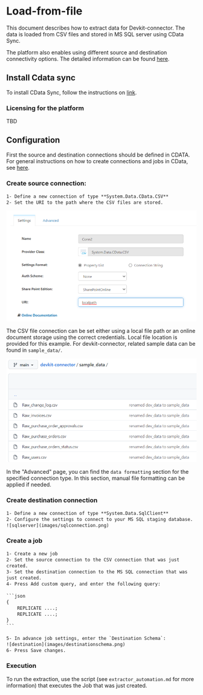 # Load-from-file

This document describes how to extract data for Devkit-connector. The data is loaded from CSV files and stored in MS SQL server using CData Sync.

The platform also enables using different source and destination connectivity options. The detailed information can be found [here](https://cdn.cdata.com/help/ASG/sync/Connections.html).

## Install Cdata sync

To install CData Sync, follow the instructions on [link](https://www.cdata.com/sync/download/).

### Licensing for the platform

TBD

## Configuration

First the source and destination connections should be defined in CDATA. For general instructions on how to create connections and jobs in CData, see [here](https://cdn.cdata.com/help/ASG/sync/Configuring-Jobs.html).

### Create source connection:

    1- Define a new connection of type **System.Data.CData.CSV**
    2- Set the URI to the path where the CSV files are stored.

![csvpath](images/csvfile.png)

The CSV file connection can be set either using a local file path or an online document storage using the correct credentials. Local file location is provided for this example. For devkit-connector, related sample data can be found in `sample_data/`.

![location](images/csvlocation.png)

In the "Advanced" page, you can find the `data formatting` section for the specified connection type. In this section, manual file formatting can be applied if needed.

### Create destination connection

    1- Define a new connection of type **System.Data.SqlClient**
    2- Configure the settings to connect to your MS SQL staging database.
    ![sqlserver](images/sqlconnection.png)

### Create a job

    1- Create a new job
    2- Set the source connection to the CSV connection that was just created.
    3- Set the destination connection to the MS SQL connection that was just created.
    4- Press Add custom query, and enter the following query:

    ```json
    {
        REPLICATE ....;
        REPLICATE ....;
    }
    ```

    5- In advance job settings, enter the `Destination Schema`:
    ![destination](images/destinationschema.png)
    6- Press Save changes.

### Execution

To run the extraction, use the script (see `extractor_automation.md` for more information) that executes the Job that was just created.
